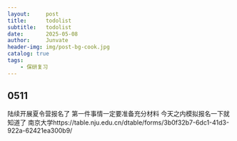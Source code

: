 ```yaml
---
layout:     post
title:      todolist
subtitle:   todolist
date:       2025-05-08
author:     Junvate
header-img: img/post-bg-cook.jpg
catalog: true
tags:
    - 保研复习
---
```



## 0511
陆续开展夏令营报名了  第一件事情一定要准备充分材料 今天之内模拟报名一下就知道了
南京大学https://table.nju.edu.cn/dtable/forms/3b0f32b7-6dc1-41d3-922a-62421ea300b9/
